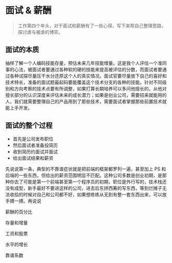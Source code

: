 # 面试 & 薪酬

> 工作第四个年头，对于面试和薪酬有了一些心得，写下来帮自己整理思路，探讨虐与被虐的博弈。

## 面试的本质

抽样了解一个人编码技能存量，预估未来几年技能增量。这是我个人评估一个准同事的心法，被面试者要通过各种软的硬的技能来提高被评估的分数，而面试者要通过各种试探尽量压干水分还原这个人的真实情况。面试官要尽量放下自己的喜好和技术特长，准备的面试题最起码要能覆盖这个技术分支的各种的技能。针对不同级别和方向考察的技术点要有所调整，如果打算长期培养可以多问他擅长的，从他对擅长部分的认识深度来评估未来的成长潜力；如果是创业公司，需要招来就能用的人，我们就需要整理自己的产品用到了那些技术，需要面试者掌握那些前置技术就能上手开发。

## 面试的整个过程

- 首先是公司发布职位
- 然后面试者准备投简历
- 收到简历约面试并面试
- 给出面试结果和薪资

先说说第一条，典型的不靠谱症状就是把前端的框架都罗列一遍，甚至加上 PS 和后端的一些东西，但给出的薪资范围明显不匹配。这种公司多数是创业初期，是那种你去了可能是第一个前端甚至第一个程序员的初期，职位是外行写的，技术栈还没有成型，新手最好不要进这样的公司，进去后东拼西筹的写东西，等到烂摊子无法收拾的时候对自己和公司都不好，如果想练练从无到有整一套东西出来，可以放手搏一搏。再说说

薪酬的百分比

存量和增量

工资和股票

水平的增长

靠谱系数

